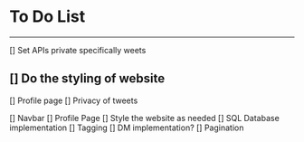 # To Do List
------------

[] Set APIs private specifically weets
## [] Do the styling of website
[] Profile page
[] Privacy of tweets

[] Navbar
[] Profile Page
[] Style the website as needed
[] SQL Database implementation
[] Tagging
[] DM implementation? 
[] Pagination